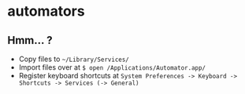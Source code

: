 # automators
Hmm... ?
---
- Copy files to `~/Library/Services/`
- Import files over at `$ open /Applications/Automator.app/`
- Register keyboard shortcuts at `System Preferences -> Keyboard -> Shortcuts -> Services (-> General)`
